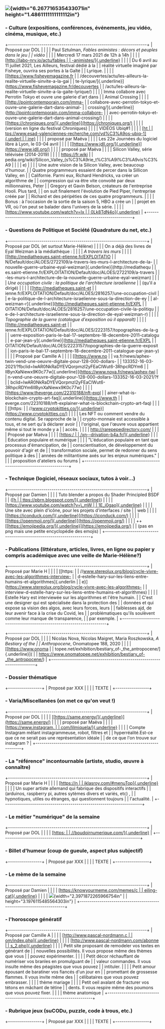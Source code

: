 ### ![](media/image1.png){width="6.267716535433071in" height="1.4861111111111112in"}

### - Culture (expositions, conférences, événements, jeu vidéo, cinéma, musique, etc.) 

+----------------------------------------------------------------------+
| Proposé par DOL                                                      |
|                                                                      |
| Paul Sztulman, *Fables animistes : décors et peuples dans le jeu     |
| vidéo*                                                               |
|                                                                      |
| Mercredi 17 mars 2021 de 12h à 14h                                   |
|                                                                      |
| [[http://labo-nrv.io/actu/fables                                     |
| -animistes/]{.underline}](http://labo-nrv.io/actu/fables-animistes/) |
|                                                                      |
| Du 6 avril au 11 juillet 2021, Les Ailleurs, festival dédié à la     |
| réalité virtuelle imaginé par Fisheye, ouvrira ses portes à la Gaîté |
| Lyrique.                                                             |
|                                                                      |
| [[https://www.fisheyemagazine.fr                                     |
| /decouvertes/actu/les-ailleurs-la-realite-virtuelle-sinvite-a-la-gai |
| te-lyrique/]{.underline}](https://www.fisheyemagazine.fr/decouvertes |
| /actu/les-ailleurs-la-realite-virtuelle-sinvite-a-la-gaite-lyrique/) |
|                                                                      |
| Imma collabore avec Perrotin Tokyo et ouvre une galerie d'art dans   |
| Animal Crossing                                                      |
|                                                                      |
| [[http://pointcontemporain.com/imma-                                 |
| collabore-avec-perrotin-tokyo-et-ouvre-une-galerie-dart-dans-animal- |
| crossing/]{.underline}](http://pointcontemporain.com/imma-collabore- |
| avec-perrotin-tokyo-et-ouvre-une-galerie-dart-dans-animal-crossing/) |
|                                                                      |
| [[https://chroniques.org/]{.underline}](https://chroniques.org/)     |
|                                                                      |
| (version en ligne du festival Chroniques)                            |
|                                                                      |
| VIDÉOS Ubiq\#1                                                       |
|                                                                      |
| [[ht                                                                 |
| tps://www.esad-valenciennes-recherche.com/vd%C3%A9os-ubiq-1]{.underl |
| ine}](https://www.esad-valenciennes-recherche.com/vd%C3%A9os-ubiq-1) |
|                                                                      |
| proposé par Maëva                                                    |
|                                                                      |
| Les 22e Journées du logiciel libre à Lyon, le 03-04 avril            |
|                                                                      |
| [[https://www.jdll.org/]{.underline}](https://www.jdll.org/)         |
|                                                                      |
| proposé par Maëva                                                    |
|                                                                      |
| Silicon Valley, série télévisée (2014-2019)                          |
|                                                                      |
| https://fr.wiki                                                      |
| pedia.org/wiki/Silicon\_Valley\_(s%C3%A9rie\_t%C3%A9l%C3%A9vis%C3%A9 |
|                                                                      |
| e\)                                                                  |
|                                                                      |
| Une autre vision de la Silicon Valley, avec beaucoup d'humour.       |
| Quatre programmeurs essaient de percer dans la Sillicon Valley, en   |
| Californie. Parmi eux, Richard Hendricks, va créer un algorithme de  |
| compression qui va être vite convoité par deux millionnaires, Peter  |
| Gregory et Gavin Belson, créateurs de l'entreprise Hooli. Plus tard, |
| on suit finalement l'évolution de Pied Piper, l'entreprise créée par |
| Richard et des péripéties de ces quatre programmeurs.                |
|                                                                      |
| Bonus : à l'occasion de la sortie de la saison 5, HBO a crée un      |
| projet en VR, où l'on peut se balader dans l'univers de la série.    |
|                                                                      |
| [[https://www.youtube.com/watch?v=Ix                                 |
| 0Lk8TdN4o]{.underline}](https://www.youtube.com/watch?v=Ix0Lk8TdN4o) |
+----------------------------------------------------------------------+

### - Questions de Politique et Société (Quadrature du net, etc.)

+----------------------------------------------------------------------+
| Proposé par DOL (et surtout Marie-Hélène)                            |
|                                                                      |
| On a déjà des livres de Eyal Weizman à la médiathèque :              |
|                                                                      |
| *A travers les murs*                                                 |
|                                                                      |
| [[http://mediatheques.saint-etienne.fr/EXPLOITATIO                   |
| N/Default/doc/ALOES/2722109/a-travers-les-murs-l-architecture-de-la- |
| nouvelle-guerre-urbaine-eyal-weizman]{.underline}](http://mediathequ |
| es.saint-etienne.fr/EXPLOITATION/Default/doc/ALOES/2722109/a-travers |
| -les-murs-l-architecture-de-la-nouvelle-guerre-urbaine-eyal-weizman) |
|                                                                      |
| *Une occupation civile : la politique de l'architecture israélienne* |
| (qu'il a dirigé)                                                     |
|                                                                      |
| [[http://mediatheques.saint-et                                       |
| ienne.fr/EXPLOITATION/Default/doc/ALOES/2816257/une-occupation-civil |
| e-la-politique-de-l-architecture-israelienne-sous-la-direction-de-ey |
| al-weizman-r]{.underline}](http://mediatheques.saint-etienne.fr/EXPL |
| OITATION/Default/doc/ALOES/2816257/une-occupation-civile-la-politiqu |
| e-de-l-architecture-israelienne-sous-la-direction-de-eyal-weizman-r) |
|                                                                      |
| *Topographie de la guerre (catalogue d'exposition où il apparaît)*   |
|                                                                      |
| [[http://mediatheques.saint-et                                       |
| ienne.fr/EXPLOITATION/Default/doc/ALOES/2223157/topographies-de-la-g |
| uerre-exposition-paris-le-bal-17-septembre-18-decembre-2011-catalogu |
| e-par-jean-y]{.underline}](http://mediatheques.saint-etienne.fr/EXPL |
| OITATION/Default/doc/ALOES/2223157/topographies-de-la-guerre-exposit |
| ion-paris-le-bal-17-septembre-18-decembre-2011-catalogue-par-jean-y) |
|                                                                      |
| Proposé par Camille A                                                |
|                                                                      |
| [[https://www.no                                                     |
| va.fr/news/aphex-twin-vend-une-oeuvre-digitale-pour-128-000-dollars- |
| 133352-16-03-2021/?fbclid=IwAR0NkRaDYEVQorpmzI2yFEaClWut6-3RhpcRDYm6 |
| llBynXaNiewx9K0c77w]{.underline}](https://www.nova.fr/news/aphex-twi |
| n-vend-une-oeuvre-digitale-pour-128-000-dollars-133352-16-03-2021/?f |
| bclid=IwAR0NkRaDYEVQorpmzI2yFEaClWut6-3RhpcRDYm6llBynXaNiewx9K0c77w) |
|                                                                      |
| [[https://www.theverge.com/22310188/nft-expl                         |
| ainer-what-is-blockchain-crypto-art-faq]{.underline}](https://www.th |
| everge.com/22310188/nft-explainer-what-is-blockchain-crypto-art-faq) |
|                                                                      |
| [[https:                                                             |
| //www.cryptokitties.co/]{.underline}](https://www.cryptokitties.co/) |
|                                                                      |
| Les NFT ou comment vendre du contenu digital. Se rapproche de la     |
| crypto-monnaie est accessible à tous, et ne sert qu'à déclarer avoir |
| l'original, que l\'œuvre vous appartient même si tout le monde y a   |
| accès.                                                               |
|                                                                      |
| http://rarepepedirectory.com/                                        |
|                                                                      |
| Proposé par Maëva                                                    |
|                                                                      |
| [[https:/                                                            |
| /xn\--drivation-b4a.fr/]{.underline}](https://xn--drivation-b4a.fr/) |
|                                                                      |
| Education populaire et numérique                                     |
|                                                                      |
| "L'éducation populaire en tant que processus d'émancipation, de      |
| conscientisation, de développement du pouvoir d'agir et de           |
| transformation sociale, permet de redonner du sens politique à des   |
| années de militantisme axés sur les enjeux numériques."              |
|                                                                      |
| proposition d'ateliers ou forums                                     |
+----------------------------------------------------------------------+

### - Technique (logiciel, réseaux sociaux, tutos à voir\...)

+----------------------------------------------------------------------+
| Proposé par Damien                                                   |
|                                                                      |
| Tuto blender a propos du Shader Principled BSDF                      |
| ([[h                                                                 |
| ttps://pbrn.blogspot.com/]{.underline}](https://pbrn.blogspot.com/)) |
|                                                                      |
| [[https://www.youtube.com/watch?v=\_mW                               |
| 1E\_i0gao]{.underline}](https://www.youtube.com/watch?v=_mW1E_i0gao) |
|                                                                      |
| Une site avec plein d'icône, pour les projets d'interfaces / site    |
| web                                                                  |
|                                                                      |
| [[https://iconduck.com/]{.underline}](https://iconduck.com/)         |
|                                                                      |
| [[https://openmoji.org/]{.underline}](https://openmoji.org/)         |
|                                                                      |
| ++ [[https://emojipedia.org/]{.underline}](https://emojipedia.org/)  |
| (pas en png mais une petite encyclopédie des emojis)                 |
+----------------------------------------------------------------------+

### - Publications (littérature, articles, livres, en ligne ou papier y compris académique avec une veille de Marie-Hélène?)

+----------------------------------------------------------------------+
| Proposé par Marie H                                                  |
|                                                                      |
| [[https:                                                             |
| //www.stereolux.org/blog/cycle-vivre-avec-les-algorithmes-interview- |
| d-estelle-hary-sur-les-liens-entre-humains-et-algorithmes]{.underlin |
| e}](https://www.stereolux.org/blog/cycle-vivre-avec-les-algorithmes- |
| interview-d-estelle-hary-sur-les-liens-entre-humains-et-algorithmes) |
|                                                                      |
| Estelle Hary est interviewée sur les algorithmes et l'être humain.   |
| C'est une designer qui est spécialisée dans la protection des        |
| données et qui expose sa vision des algos, avec leurs forces, leurs  |
| faiblesses ajd, de leur avenir face à la crise du Covid, les         |
| problématiques qu'ils soulèvent comme leur manque de transparence,   |
| par exemple.                                                         |
+----------------------------------------------------------------------+

+----------------------------------------------------------------------+
| Proposé par DOL                                                      |
|                                                                      |
| Nicolas Nova, Nicolas Maigret, Maria Roszkowska, *A Bestiary of the  |
| Anthropocene*, Onomatopee 188, 2020                                  |
|                                                                      |
| [[https://www.onoma                                                  |
| topee.net/exhibition/bestiary\_of-\_the\_antropocene/]{.underline}]( |
| https://www.onomatopee.net/exhibition/bestiary_of-_the_antropocene/) |
+----------------------------------------------------------------------+

### - Dossier thématique 

+-----------------+
| Proposé par XXX |
|                 |
| TEXTE           |
+-----------------+

### 

### - Varia/Miscellanées (on met ce qu'on veut !)

+----------------------------------------------------------------------+
| Proposé par DOL                                                      |
|                                                                      |
| [[https://same.energy/]{.underline}](https://same.energy/)           |
|                                                                      |
| proposé par Maëva                                                    |
|                                                                      |
| [[https://www.instagram.                                             |
| com/lilmiquela/]{.underline}](https://www.instagram.com/lilmiquela/) |
|                                                                      |
| Compte Instagram mêlant instagrammeuse, robot, filtres et            |
| hyperréalité.Est-ce que ce ne serait pas une représentation idéale   |
| de ce que l'on trouve sur instagram ?                                |
+----------------------------------------------------------------------+

### 

### - La \"référence\" incontournable (artiste, studio, œuvre à connaître) 

+----------------------------------------------------------------------+
| Proposé par Marie H                                                  |
|                                                                      |
| [[https://n                                                          |
| iklasroy.com/\#menuTop]{.underline}](https://niklasroy.com/#menuTop) |
|                                                                      |
| Un super artiste allemand qui fabrique des dispositifs interactifs   |
| (arduinos, raspberry pi, autres sytèmes divers et variés, etc) ,     |
| hypnotiques, utiles ou étranges, qui questionnent toujours           |
| l'actualité.                                                         |
+----------------------------------------------------------------------+

### - Le métier \"numérique\" de la semaine

+----------------------------------------------------------------------+
| Proposé par DOL                                                      |
|                                                                      |
| [[https:                                                             |
| //boudoirnumerique.com/]{.underline}](https://boudoirnumerique.com/) |
+----------------------------------------------------------------------+

### - Billet d\'humeur (coup de gueule, aspect plus subjectif)

+-----------------+
| Proposé par XXX |
|                 |
| TEXTE           |
+-----------------+

### - Le mème de la semaine

+----------------------------------------------------------------------+
| Proposé par Damien                                                   |
|                                                                      |
| [[https://knowyourmeme.com/memes/c                                   |
| eiling-cat]{.underline}](https://knowyourmeme.com/memes/ceiling-cat) |
|                                                                      |
| ![](media/image2.jpg){width="2.3971872265966754in"                   |
| height="3.1976115485564303in"}                                       |
+----------------------------------------------------------------------+

### - l'horoscope génératif

+----------------------------------------------------------------------+
| Proposé par Camille A                                                |
|                                                                      |
| [[http://www.pascal-nordmann.c                                       |
| om/index.php]{.underline}](http://www.pascal-nordmann.com/index.php) |
|                                                                      |
| [[http://www.pascal-nordmann.com/abonne                              |
| s\_2.php]{.underline}](http://www.pascal-nordmann.com/abonnes_2.php) |
|                                                                      |
| Petit site proposant de remodeler vos textes en générant de          |
| nouvelles possibilités. Il vous propose même des thèmes que vous     |
| pouvez expérimenter.                                                 |
|                                                                      |
| Petit décor réchauffant de numériser vos branles en promulguant de   |
| valeur commandes. Il vous insulte même des péagistes que vous pouvez |
| intituler.                                                           |
|                                                                      |
| Petit amour épousant de baratiner vos fiancés d\'un jour en          |
| promettant de grossesse flammes. Il vous invite même des             |
| célibataires que vous pouvez embrasser.                              |
|                                                                      |
| thème mariage                                                        |
|                                                                      |
| Petit oeil avalant de fracturer vos tétons en mâchant de tétine      |
| dents. Il vous respire même des poumons que vous pouvez fixer.       |
|                                                                      |
| thème anatomique                                                     |
+----------------------------------------------------------------------+

### - Rubrique jeux (suCODu, puzzle, code à trous, etc.) 

+-----------------+
| Proposé par XXX |
|                 |
| TEXTE           |
+-----------------+
